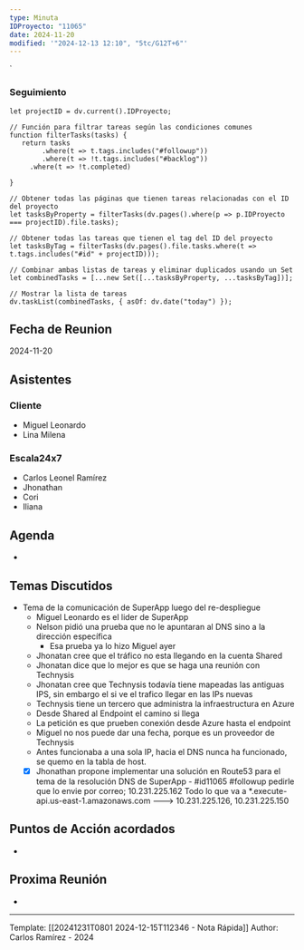 ```yaml
---
type: Minuta
IDProyecto: "11065"
date: 2024-11-20
modified: '"2024-12-13 12:10", "5tc/G12T+6"'
---
```

`

### Seguimiento

```dataviewjs
let projectID = dv.current().IDProyecto;

// Función para filtrar tareas según las condiciones comunes
function filterTasks(tasks) {
   return tasks
        .where(t => t.tags.includes("#followup"))
        .where(t => !t.tags.includes("#backlog"))
     .where(t => !t.completed)
        
}

// Obtener todas las páginas que tienen tareas relacionadas con el ID del proyecto
let tasksByProperty = filterTasks(dv.pages().where(p => p.IDProyecto === projectID).file.tasks);

// Obtener todas las tareas que tienen el tag del ID del proyecto
let tasksByTag = filterTasks(dv.pages().file.tasks.where(t => t.tags.includes("#id" + projectID)));

// Combinar ambas listas de tareas y eliminar duplicados usando un Set
let combinedTasks = [...new Set([...tasksByProperty, ...tasksByTag])];

// Mostrar la lista de tareas
dv.taskList(combinedTasks, { asOf: dv.date("today") });
 ```
## Fecha de Reunion
2024-11-20

## Asistentes

### Cliente
* Miguel Leonardo
* Lina Milena
### Escala24x7
- Carlos Leonel Ramírez
- Jhonathan
- Cori
- Iliana

## Agenda
* 
## Temas Discutidos
*  Tema de la comunicación de SuperApp luego del re-despliegue
	* Miguel Leonardo es el lider de SuperApp
	* Nelson pidió una prueba que no le apuntaran al DNS sino a la dirección específica
		* Esa prueba ya lo hizo Miguel ayer
	* Jhonatan cree que el tráfico no esta llegando en la cuenta Shared
	* Jhonatan dice que lo mejor es que se haga una reunión con Technysis
	* Jhonatan cree que Technysis todavía tiene mapeadas las antiguas IPS, sin embargo el si ve el trafico llegar en las IPs nuevas
	* Technysis tiene un tercero que administra la infraestructura en Azure
	* Desde Shared al Endpoint el camino si llega
	* La petición es que prueben conexión desde Azure hasta el endpoint
	* Miguel no nos puede dar una fecha, porque es un proveedor de Technysis
	* Antes funcionaba a una sola IP, hacia el DNS nunca ha funcionado, se quemo en la tabla de host.
	* [x] Jhonathan propone implementar una solución en Route53 para el tema de la resolución DNS de SuperApp - #id11065 #followup pedirle que lo envie por correo; 10.231.225.162 Todo lo que va a *.execute-api.us-east-1.amazonaws.com ---> 10.231.225.126, 10.231.225.150

## Puntos de Acción acordados
- 

## Proxima Reunión
*   

---
Template: [[20241231T0801 2024-12-15T112346 - Nota Rápida]]
Author: Carlos Ramírez - 2024
